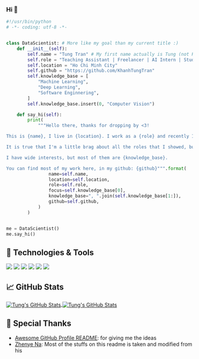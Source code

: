 ### Hi 👋

```python
#!/usr/bin/python
# -*- coding: utf-8 -*-


class DataScientist: # More like my goal than my current title :)
    def __init__(self):
        self.name = "Tung Tran" # My first name actually is Tung (not Khanh or Tran)
        self.role = "Teaching Assistant | Freelancer | AI Intern | Student"
        self.location = "Ho Chi Minh City"
        self.github = "https://github.com/KhanhTungTran"
        self.knowledge_base = [
            "Machine Learning",
            "Deep Learning",
            "Software Enginnering",
        ]
        self.knowledge_base.insert(0, "Computer Vision")

    def say_hi(self):
        print(
            """Hello there, thanks for dropping by <3!

This is {name}, I live in {location}. I work as a {role} and recently I am focusing on {focus} for my personal growth.

It is true that I'm a little brag about all the roles that I showed, but yeah, I do be on multiple jobs these days, I would love to learn new things everyday :D.

I have wide interests, but most of them are {knowledge_base}.

You can find most of my work here, in my github: {github}""".format(
                name=self.name,
                location=self.location,
                role=self.role,
                focus=self.knowledge_base[0],
                knowledge_base=", ".join(self.knowledge_base[1:]),
                github=self.github,
            )
        )


me = DataScientist()
me.say_hi()

```

## 🔧 Technologies & Tools

![](https://img.shields.io/badge/OS-Windows-informational?style=for-the-badge&logo=windows&logoColor=white&color=6aa6f8)
![](https://img.shields.io/badge/Editor-VS_Code-informational?style=for-the-badge&logo=visual-studio-code&logoColor=white&color=6aa6f8)
![](https://img.shields.io/badge/Code-Python-informational?style=for-the-badge&logo=python&logoColor=white&color=6aa6f8)
![](https://img.shields.io/badge/Tools-PyTorch-informational?style=for-the-badge&logo=pytorch&logoColor=white&color=6aa6f8)
![](https://img.shields.io/badge/Tools-Keras-informational?style=for-the-badge&logo=keras&logoColor=white&color=6aa6f8)
![](https://img.shields.io/badge/Tools-Jupyter-informational?style=for-the-badge&logo=jupyter&logoColor=white&color=6aa6f8)

## &#x1f4c8; GitHub Stats

<a href="https://github.com/KhanhTungTran/KhanhTungTran">
  <img align="center" src="https://github-readme-stats.vercel.app/api/top-langs/?username=KhanhTungTran&show_icons=true&hide=c%2B%2B,c,html&title_color=6aa6f8&text_color=8a919a&icon_color=6aa6f8&bg_color=0e1116" alt="Tung's GitHub Stats" />
</a>

<a href="https://github.com/KhanhTungTran/KhanhTungTran">
  <img align="center" src="https://github-readme-stats.vercel.app/api?username=KhanhTungTran&show_icons=true&line_height=27&count_private=true&title_color=6aa6f8&text_color=8a919a&icon_color=6aa6f8&bg_color=0e1116" alt="Tung's GitHub Stats" />
</a>

## 🙇 Special Thanks
- [Awesome GitHub Profile README](https://github.com/abhisheknaiidu/awesome-github-profile-readme): for giving me the ideas
- [Zhenye Na](https://github.com/Zhenye-Na): Most of the stuffs on this readme is taken and modified from his

